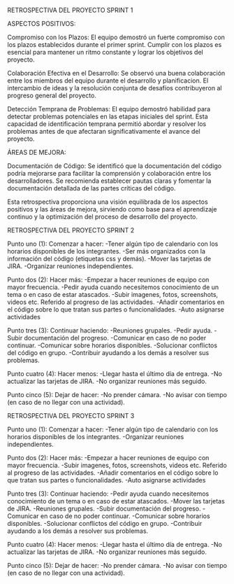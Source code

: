 RETROSPECTIVA DEL PROYECTO SPRINT 1

ASPECTOS POSITIVOS:

Compromiso con los Plazos:
El equipo demostró un fuerte compromiso con los plazos establecidos durante el primer sprint. Cumplir con los plazos es esencial para mantener un ritmo constante y lograr los objetivos del proyecto.

Colaboración Efectiva en el Desarrollo:
Se observó una buena colaboración entre los miembros del equipo durante el desarrollo y planificacion. El intercambio de ideas y la resolución conjunta de desafíos contribuyeron al progreso general del proyecto.

Detección Temprana de Problemas:
El equipo demostró habilidad para detectar problemas potenciales en las etapas iniciales del sprint. Esta capacidad de identificación temprana permitió abordar y resolver los problemas antes de que afectaran significativamente el avance del proyecto.

ÁREAS DE MEJORA:

Documentación de Código:
Se identificó que la documentación del código podría mejorarse para facilitar la comprensión y colaboración entre los desarrolladores. Se recomienda establecer pautas claras y fomentar la documentación detallada de las partes críticas del código.


Esta retrospectiva proporciona una visión equilibrada de los aspectos positivos y las áreas de mejora, sirviendo como base para el aprendizaje continuo y la optimización del proceso de desarrollo del proyecto.




RETROSPECTIVA DEL PROYECTO SPRINT 2

Punto uno (1): Comenzar a hacer:
-Tener algún tipo de calendario con los horarios disponibles de los integrantes.
-Ser más organizados con la información del código (etiquetas css y demás).
-Mover las tarjetas de JIRA.
-Organizar reuniones independientes.

Punto dos (2): Hacer más:
-Empezar a hacer reuniones de equipo con mayor frecuencia.
-Pedir ayuda cuando necesitemos conocimiento de un tema o en caso de estar atascados.
-Subir imagenes, fotos, screenshots, videos etc. Referido al progreso de las actividades.
-Añadir comentarios en el código sobre lo que tratan sus partes o funcionalidades.
-Auto asignarse actividades

Punto tres (3): Continuar haciendo:
-Reuniones grupales.
-Pedir ayuda.
-Subir documentación del progreso.
-Comunicar en caso de no poder continuar.
-Comunicar sobre horarios disponibles.
-Solucionar conflictos del código en grupo.
-Contribuir ayudando a los demás a resolver sus problemas.

Punto cuatro (4): Hacer menos:
-Llegar hasta el último día de entrega.
-No actualizar las tarjetas de JIRA.
-No organizar reuniones más seguido.

Punto cinco (5): Dejar de hacer:
-No prender cámara.
-No avisar con tiempo (en caso de no llegar con una actividad).

RETROSPECTIVA DEL PROYECTO SPRINT 3

Punto uno (1): Comenzar a hacer: -Tener algún tipo de calendario con los horarios disponibles de los integrantes. -Organizar reuniones independientes.

Punto dos (2): Hacer más: -Empezar a hacer reuniones de equipo con mayor frecuencia. -Subir imagenes, fotos, screenshots, videos etc. Referido al progreso de las actividades. -Añadir comentarios en el código sobre lo que tratan sus partes o funcionalidades. -Auto asignarse actividades

Punto tres (3): Continuar haciendo: -Pedir ayuda cuando necesitemos conocimiento de un tema o en caso de estar atascados. -Mover las tarjetas de JIRA. -Reuniones grupales. -Subir documentación del progreso. -Comunicar en caso de no poder continuar. -Comunicar sobre horarios disponibles. -Solucionar conflictos del código en grupo. -Contribuir ayudando a los demás a resolver sus problemas.

Punto cuatro (4): Hacer menos: -Llegar hasta el último día de entrega. -No actualizar las tarjetas de JIRA. -No organizar reuniones más seguido.

Punto cinco (5): Dejar de hacer: -No prender cámara. -No avisar con tiempo (en caso de no llegar con una actividad).